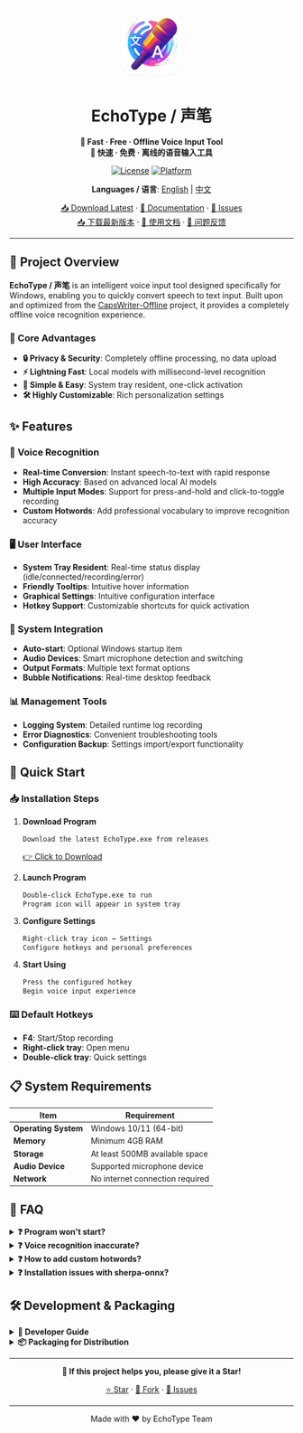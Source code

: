 <div align="center">
  <img src="assets/icon.png" alt="EchoType Logo" width="128" height="128">
  
  # EchoType / 声笔
  
  **🎤 Fast · Free · Offline Voice Input Tool**  
  **🎤 快速 · 免费 · 离线的语音输入工具**
  
  [![License](https://img.shields.io/badge/license-MIT-blue.svg)](LICENSE)
  [![Platform](https://img.shields.io/badge/platform-Windows-lightgrey.svg)](#)
  <!-- [![Release](https://img.shields.io/github/v/release/ljyou001/echotype.svg)](https://github.com/ljyou001/echotype/releases) -->
  
  **Languages / 语言**: [English](README.md) | [中文](README_ZH.md)
  
  [📥 Download Latest](https://github.com/ljyou001/echotype/releases) · [📖 Documentation](#quick-start) · [🐛 Issues](https://github.com/ljyou001/echotype/issues)  
  [📥 下载最新版本](https://github.com/ljyou001/echotype/releases) · [📖 使用文档](#快速开始) · [🐛 问题反馈](https://github.com/ljyou001/echotype/issues)
</div>

---

## 📖 Project Overview

**EchoType / 声笔** is an intelligent voice input tool designed specifically for Windows, enabling you to quickly convert speech to text input. Built upon and optimized from the [CapsWriter-Offline](https://github.com/HaujetZhao/CapsWriter-Offline) project, it provides a completely offline voice recognition experience.

### 🎯 Core Advantages
- **🔒 Privacy & Security**: Completely offline processing, no data upload
- **⚡ Lightning Fast**: Local models with millisecond-level recognition
- **🎨 Simple & Easy**: System tray resident, one-click activation
- **🛠️ Highly Customizable**: Rich personalization settings

## ✨ Features

### 🎤 Voice Recognition
- **Real-time Conversion**: Instant speech-to-text with rapid response
- **High Accuracy**: Based on advanced local AI models
- **Multiple Input Modes**: Support for press-and-hold and click-to-toggle recording
- **Custom Hotwords**: Add professional vocabulary to improve recognition accuracy

### 🖥️ User Interface
- **System Tray Resident**: Real-time status display (idle/connected/recording/error)
- **Friendly Tooltips**: Intuitive hover information
- **Graphical Settings**: Intuitive configuration interface
- **Hotkey Support**: Customizable shortcuts for quick activation

### 🔧 System Integration
- **Auto-start**: Optional Windows startup item
- **Audio Devices**: Smart microphone detection and switching
- **Output Formats**: Multiple text format options
- **Bubble Notifications**: Real-time desktop feedback

### 📊 Management Tools
- **Logging System**: Detailed runtime log recording
- **Error Diagnostics**: Convenient troubleshooting tools
- **Configuration Backup**: Settings import/export functionality

## 🚀 Quick Start

### 📥 Installation Steps

1. **Download Program**
   ```
   Download the latest EchoType.exe from releases
   ```
   [👉 Click to Download](https://github.com/ljyou001/echotype/releases)

2. **Launch Program**
   ```
   Double-click EchoType.exe to run
   Program icon will appear in system tray
   ```

3. **Configure Settings**
   ```
   Right-click tray icon → Settings
   Configure hotkeys and personal preferences
   ```

4. **Start Using**
   ```
   Press the configured hotkey
   Begin voice input experience
   ```

### ⌨️ Default Hotkeys
- **F4**: Start/Stop recording
- **Right-click tray**: Open menu
- **Double-click tray**: Quick settings

## 📋 System Requirements

| Item | Requirement |
|------|-------------|
| **Operating System** | Windows 10/11 (64-bit) |
| **Memory** | Minimum 4GB RAM |
| **Storage** | At least 500MB available space |
| **Audio Device** | Supported microphone device |
| **Network** | No internet connection required |

## 🔧 FAQ

<details>
<summary><strong>❓ Program won't start?</strong></summary>

1. Check if antivirus software is blocking it
2. Confirm Windows version compatibility
3. Check log files for error diagnosis
4. Try running as administrator
</details>

<details>
<summary><strong>❓ Voice recognition inaccurate?</strong></summary>

1. Check microphone device and volume
2. Use in quiet environment
3. Add custom hotwords to improve accuracy
4. Adjust recording sensitivity settings
</details>

<details>
<summary><strong>❓ How to add custom hotwords?</strong></summary>

1. Right-click tray icon and select "Settings"
2. Go to "Hotword Management" tab
3. Add frequently used professional vocabulary
4. Save settings and restart program
</details>

<details>
<summary><strong>❓ Installation issues with sherpa-onnx?</strong></summary>

**Problem:** `ModuleNotFoundError: No module named 'cmake.cmake_extension'` or compilation errors

**Solution:**
1. Use precompiled packages instead of building from source:
   ```bash
   pip install --find-links https://k2-fsa.github.io/sherpa/onnx/install/python.html sherpa-onnx
   pip install funasr-onnx==0.2.5
   ```
2. Make sure Visual Studio Build Tools with C++ support is installed
3. Install cmake: `pip install cmake`
4. If still failing, use client-only mode and connect to a remote server
</details>

## 🛠️ Development & Packaging

<details>
<summary><strong>🔧 Developer Guide</strong></summary>

### Architecture

EchoType uses a client-server architecture:
- **Client** (run_tray.py): Tray icon, hotkey monitoring, audio recording
- **Server** (server/): Voice recognition service (requires sherpa-onnx, etc.)

### Environment Setup (Full, with Local Server)

The voice recognition server requires `sherpa-onnx`, `funasr-onnx`, etc.

**Prerequisites:**
1. Install Visual Studio Build Tools with "Desktop development with C++".
2. Install CMake.

**Installation Steps:**

```bash
# 1. Create and activate a virtual environment
python -m venv .venv
.venv\Scripts\activate

# 2. Install dependencies
pip install -r requirements.txt
```

### Running in Development

```bash
# 1. Start the server in the background
start /B python server/start_server.py

# 2. Run the client
pythonw run_tray.py
```

</details>

<details>
<summary><strong>📦 Packaging for Distribution</strong></summary>

To package the project into standalone executables, [PyInstaller](https://pyinstaller.org/) is recommended.

**Step 1: Install Dependencies**

```shell
pip install pyinstaller psutil
```
*(`psutil` is required by the Server Manager UI to find and manage server processes.)*

**Step 2: Generate .spec Files**

Run the following commands from the project root to generate configuration files for each executable:

1.  **Client App:**
    ```shell
    pyinstaller --name EchoType --windowed --icon=assets/icon.ico run_tray.py
    ```

2.  **Server Backend:**
    ```shell
    pyinstaller --name EchoTypeServer server/start_server.py
    ```

3.  **Server Manager UI:**
    ```shell
    pyinstaller --name EchoTypeServerManager --windowed --icon=server/assets/icon.ico server/server_manager_ui.py
    ```

**Step 3: Modify .spec Files**

Edit the generated `.spec` files to include necessary data files by modifying the `datas` list.

1.  **Edit `EchoType.spec`**:
    Add `assets`, `locales`, and `hotwords` directories.
    ```python
    datas=[('assets', 'assets', 'DATA'), ('locales', 'locales', 'DATA'), ('hotwords', 'hotwords', 'DATA')]
    ```

2.  **Edit `EchoTypeServer.spec`**:
    Add the `models` directory.
    ```python
    datas=[('server/models', 'models', 'DATA')]
    ```

3.  **Edit `EchoTypeServerManager.spec`**:
    Add the server assets icon directory.
    ```python
    datas=[('server/assets', 'assets', 'DATA')]
    ```

**Step 4: Build the Executables**

Run PyInstaller with the modified spec files:

```shell
pyinstaller EchoType.spec
pyinstaller EchoTypeServer.spec
pyinstaller EchoTypeServerManager.spec
```

**Step 5: Consolidate Files**

After packaging, the `dist` directory will contain three folders. You need to merge their contents into a single directory for distribution.

1.  Create a final distribution folder (e.g., `EchoType_v1.0`).
2.  Copy the **entire contents** of `dist/EchoType` into `EchoType_v1.0`.
3.  Copy the executable `dist/EchoTypeServer/EchoTypeServer.exe` into `EchoType_v1.0`.
4.  Copy the executable `dist/EchoTypeServerManager/EchoTypeServerManager.exe` into `EchoType_v1.0`.
5.  Copy the `models` folder from `dist/EchoTypeServer` into `EchoType_v1.0`.

Your final distribution folder should look like this:

```
EchoType_v1.0/
├── EchoType.exe              (Main client app)
├── EchoTypeServer.exe        (Backend server)
├── EchoTypeServerManager.exe (Server Manager UI)
├── assets/
├── hotwords/
├── locales/
├── models/
└── (and many other .dll and dependency files)
```
This folder is now a self-contained, distributable package.

</details>

---

<div align="center">
  
  **🌟 If this project helps you, please give it a Star!**
  
  [⭐ Star](https://github.com/ljyou001/echotype) · [🍴 Fork](https://github.com/ljyou001/echotype/fork) · [📝 Issues](https://github.com/ljyou001/echotype/issues)
  
  ---
  
  Made with ❤️ by EchoType Team
  
</div>
